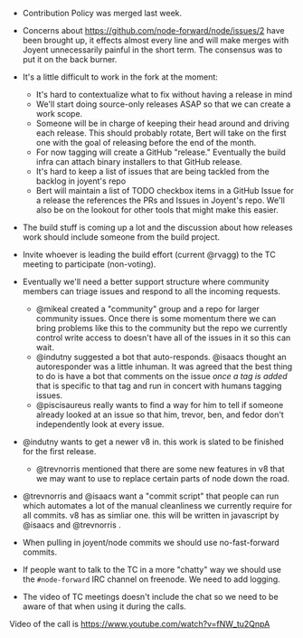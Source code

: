 - Contribution Policy was merged last week.

- Concerns about <https://github.com/node-forward/node/issues/2> have been brought
  up, it effects almost every line and will make merges with Joyent
  unnecessarily painful in the short term. The consensus was to put it on the
  back burner.

- It's a little difficult to work in the fork at the moment:
  - It's hard to contextualize what to fix without having a release in mind
  - We'll start doing source-only releases ASAP so that we can create a work
    scope.
  - Someone will be in charge of keeping their head around and driving each
    release. This should probably rotate, Bert will take on the first one with
    the goal of releasing before the end of the month.
  - For now tagging will create a GitHub "release." Eventually the build infra
    can attach binary installers to that GitHub release.
  - It's hard to keep a list of issues that are being tackled from the backlog
    in joyent's repo
  - Bert will maintain a list of TODO checkbox items in a GitHub Issue for a
    release the references the PRs and Issues in Joyent's repo. We'll also be on
    the lookout for other tools that might make this easier.

- The build stuff is coming up a lot and the discussion about how releases work
  should include someone from the build project.

- Invite whoever is leading the build effort (current @rvagg) to the TC meeting
  to participate (non-voting).

- Eventually we'll need a better support structure where community members can
  triage issues and respond to all the incoming requests.
  - @mikeal created a "community" group and a repo for larger community issues.
    Once there is some momentum there we can bring problems like this to the
    community but the repo we currently control write access to doesn't have all
    of the issues in it so this can wait.
  - @indutny suggested a bot that auto-responds. @isaacs thought an
    autoresponder was a little inhuman. It was agreed that the best thing to do
    is have a bot that comments on the issue *once a tag is added* that is
    specific to that tag and run in concert with humans tagging issues.
  - @piscisaureus really wants to find a way for him to tell if someone already
    looked at an issue so that him, trevor, ben, and fedor don't independently
    look at every issue.

- @indutny wants to get a newer v8 in. this work is slated to be finished for
  the first release.
  - @trevnorris mentioned that there are some new features in v8 that we may
    want to use to replace certain parts of node down the road.

- @trevnorris and @isaacs want a "commit script" that people can run which
  automates a lot of the manual cleanliness we currently require for all commits.
  v8 has as simliar one. this will be written in javascript by @isaacs and
  @trevnorris .

- When pulling in joyent/node commits we should use no-fast-forward commits.

- If people want to talk to the TC in a more "chatty" way we should use the
  `#node-forward` IRC channel on freenode. We need to add logging.

- The video of TC meetings doesn't include the chat so we need to be aware of
  that when using it during the calls.

Video of the call is <https://www.youtube.com/watch?v=fNW_tu2QnpA>

